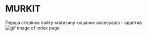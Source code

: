 # MURKIT
Перша сторінка сайту-магазину кошачих аксесуарів - адаптив
![gif image of index page](https://github.com/NataTimos/MURKIT/images/Mutkit_index.gif "Index page")
